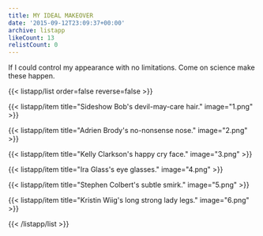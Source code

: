 ```yaml
---
title: MY IDEAL MAKEOVER
date: '2015-09-12T23:09:37+00:00'
archive: listapp
likeCount: 13
relistCount: 0
---
```


If I could control my appearance with no limitations. Come on science make these happen.

<!--more-->

{{< listapp/list order=false reverse=false >}}

   {{< listapp/item title="Sideshow Bob's devil-may-care hair."
      image="1.png" >}}

   {{< listapp/item title="Adrien Brody's no-nonsense nose."
      image="2.png" >}}

   {{< listapp/item title="Kelly Clarkson's happy cry face."
      image="3.png" >}}

   {{< listapp/item title="Ira Glass's eye glasses."
      image="4.png" >}}

   {{< listapp/item title="Stephen Colbert's subtle smirk."
      image="5.png" >}}

   {{< listapp/item title="Kristin Wiig's long strong lady legs."
      image="6.png" >}}

{{< /listapp/list >}}
